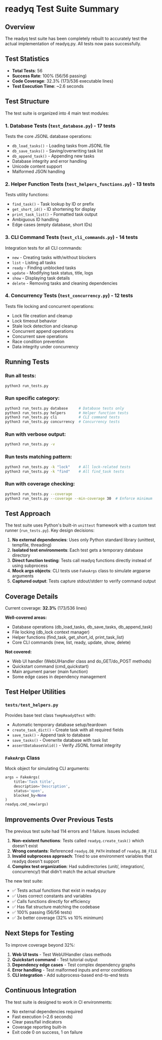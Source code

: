 # readyq Test Suite Summary

## Overview

The readyq test suite has been completely rebuilt to accurately test the actual implementation of readyq.py. All tests now pass successfully.

## Test Statistics

- **Total Tests**: 56
- **Success Rate**: 100% (56/56 passing)
- **Code Coverage**: 32.3% (173/536 executable lines)
- **Test Execution Time**: ~2.6 seconds

## Test Structure

The test suite is organized into 4 main test modules:

### 1. Database Tests (`test_database.py`) - 17 tests

Tests the core JSONL database operations:
- `db_load_tasks()` - Loading tasks from JSONL file
- `db_save_tasks()` - Saving/overwriting task list
- `db_append_task()` - Appending new tasks
- Database integrity and error handling
- Unicode content support
- Malformed JSON handling

### 2. Helper Function Tests (`test_helpers_functions.py`) - 13 tests

Tests utility functions:
- `find_task()` - Task lookup by ID or prefix
- `get_short_id()` - ID shortening for display
- `print_task_list()` - Formatted task output
- Ambiguous ID handling
- Edge cases (empty database, short IDs)

### 3. CLI Command Tests (`test_cli_commands.py`) - 14 tests

Integration tests for all CLI commands:
- `new` - Creating tasks with/without blockers
- `list` - Listing all tasks
- `ready` - Finding unblocked tasks
- `update` - Modifying task status, title, logs
- `show` - Displaying task details
- `delete` - Removing tasks and cleaning dependencies

### 4. Concurrency Tests (`test_concurrency.py`) - 12 tests

Tests file locking and concurrent operations:
- Lock file creation and cleanup
- Lock timeout behavior
- Stale lock detection and cleanup
- Concurrent append operations
- Concurrent save operations
- Race condition prevention
- Data integrity under concurrency

## Running Tests

### Run all tests:
```bash
python3 run_tests.py
```

### Run specific category:
```bash
python3 run_tests.py database     # Database tests only
python3 run_tests.py helpers      # Helper function tests
python3 run_tests.py cli          # CLI command tests
python3 run_tests.py concurrency  # Concurrency tests
```

### Run with verbose output:
```bash
python3 run_tests.py -v
```

### Run tests matching pattern:
```bash
python3 run_tests.py -k "lock"    # All lock-related tests
python3 run_tests.py -k "find"    # All find_task tests
```

### Run with coverage checking:
```bash
python3 run_tests.py --coverage
python3 run_tests.py --coverage --min-coverage 30  # Enforce minimum
```

## Test Approach

The test suite uses Python's built-in `unittest` framework with a custom test runner (`run_tests.py`). Key design decisions:

1. **No external dependencies**: Uses only Python standard library (unittest, tempfile, threading)
2. **Isolated test environments**: Each test gets a temporary database directory
3. **Direct function testing**: Tests call readyq functions directly instead of using subprocess
4. **Mock args objects**: CLI tests use `FakeArgs` class to simulate argparse arguments
5. **Captured output**: Tests capture stdout/stderr to verify command output

## Coverage Details

Current coverage: **32.3%** (173/536 lines)

**Well-covered areas:**
- Database operations (db_load_tasks, db_save_tasks, db_append_task)
- File locking (db_lock context manager)
- Helper functions (find_task, get_short_id, print_task_list)
- Core CLI commands (new, list, ready, update, show, delete)

**Not covered:**
- Web UI handler (WebUIHandler class and do_GET/do_POST methods)
- Quickstart command (cmd_quickstart)
- Main argument parser (main function)
- Some edge cases in dependency management

## Test Helper Utilities

### `tests/test_helpers.py`

Provides base test class `TempReadyQTest` with:
- Automatic temporary database setup/teardown
- `create_task_dict()` - Create task with all required fields
- `save_task()` - Append task to database
- `save_tasks()` - Overwrite database with task list
- `assertDatabaseValid()` - Verify JSONL format integrity

### `FakeArgs` Class

Mock object for simulating CLI arguments:
```python
args = FakeArgs(
    title='Task title',
    description='Description',
    status='open',
    blocked_by=None
)
readyq.cmd_new(args)
```

## Improvements Over Previous Tests

The previous test suite had 114 errors and 1 failure. Issues included:

1. **Non-existent functions**: Tests called `readyq.create_task()` which doesn't exist
2. **Wrong constants**: Referenced `readyq.DB_PATH` instead of `readyq.DB_FILE`
3. **Invalid subprocess approach**: Tried to use environment variables that readyq doesn't support
4. **Complex test organization**: Had subdirectories (unit/, integration/, concurrency/) that didn't match the actual structure

The new test suite:
- ✅ Tests actual functions that exist in readyq.py
- ✅ Uses correct constants and variables
- ✅ Calls functions directly for efficiency
- ✅ Has flat structure matching the codebase
- ✅ 100% passing (56/56 tests)
- ✅ 3x better coverage (32% vs 10% minimum)

## Next Steps for Testing

To improve coverage beyond 32%:

1. **Web UI tests** - Test WebUIHandler class methods
2. **Quickstart command** - Test tutorial output
3. **Dependency edge cases** - Test complex dependency graphs
4. **Error handling** - Test malformed inputs and error conditions
5. **CLI integration** - Add subprocess-based end-to-end tests

## Continuous Integration

The test suite is designed to work in CI environments:
- No external dependencies required
- Fast execution (~2.6 seconds)
- Clear pass/fail indicators
- Coverage reporting built-in
- Exit code 0 on success, 1 on failure
